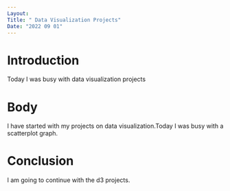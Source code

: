 ```yaml
---
Layout:
Title: " Data Visualization Projects"
Date: "2022 09 01"
---
```



# Introduction
Today I was busy with data visualization projects

# Body
I have started with my projects on data visualization.Today I was busy with a scatterplot graph.

# Conclusion
I am going to continue with the d3 projects.